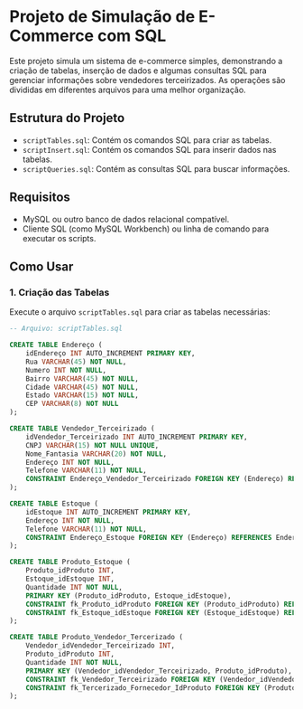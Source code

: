 # Projeto de Simulação de E-Commerce com SQL

Este projeto simula um sistema de e-commerce simples, demonstrando a criação de tabelas, inserção de dados e  algumas consultas SQL para gerenciar informações sobre vendedores terceirizados. As operações são divididas em diferentes arquivos para uma melhor organização.

## Estrutura do Projeto

- `scriptTables.sql`: Contém os comandos SQL para criar as tabelas.
- `scriptInsert.sql`: Contém os comandos SQL para inserir dados nas tabelas.
- `scriptQueries.sql`: Contém as consultas SQL para buscar informações.

## Requisitos

- MySQL ou outro banco de dados relacional compatível.
- Cliente SQL (como MySQL Workbench) ou linha de comando para executar os scripts.

## Como Usar

### 1. Criação das Tabelas

Execute o arquivo `scriptTables.sql` para criar as tabelas necessárias:

```sql
-- Arquivo: scriptTables.sql

CREATE TABLE Endereço (
    idEndereço INT AUTO_INCREMENT PRIMARY KEY,
    Rua VARCHAR(45) NOT NULL,
    Numero INT NOT NULL,
    Bairro VARCHAR(45) NOT NULL,
    Cidade VARCHAR(45) NOT NULL,
    Estado VARCHAR(15) NOT NULL,
    CEP VARCHAR(8) NOT NULL
);

CREATE TABLE Vendedor_Terceirizado (
    idVendedor_Terceirizado INT AUTO_INCREMENT PRIMARY KEY,
    CNPJ VARCHAR(15) NOT NULL UNIQUE,
    Nome_Fantasia VARCHAR(20) NOT NULL,
    Endereço INT NOT NULL,
    Telefone VARCHAR(11) NOT NULL,
    CONSTRAINT Endereço_Vendedor_Terceirizado FOREIGN KEY (Endereço) REFERENCES Endereço(idEndereço)
);

CREATE TABLE Estoque (
    idEstoque INT AUTO_INCREMENT PRIMARY KEY,
    Endereço INT NOT NULL,
    Telefone VARCHAR(11) NOT NULL,
    CONSTRAINT Endereço_Estoque FOREIGN KEY (Endereço) REFERENCES Endereço(idEndereço)
);

CREATE TABLE Produto_Estoque (
    Produto_idProduto INT,
    Estoque_idEstoque INT,
    Quantidade INT NOT NULL,
    PRIMARY KEY (Produto_idProduto, Estoque_idEstoque),
    CONSTRAINT fk_Produto_idProduto FOREIGN KEY (Produto_idProduto) REFERENCES Produto(idProduto),
    CONSTRAINT fk_Estoque_idEstoque FOREIGN KEY (Estoque_idEstoque) REFERENCES Estoque(idEstoque)
);

CREATE TABLE Produto_Vendedor_Tercerizado (
    Vendedor_idVendedor_Terceirizado INT,
    Produto_idProduto INT,
    Quantidade INT NOT NULL,
    PRIMARY KEY (Vendedor_idVendedor_Terceirizado, Produto_idProduto),
    CONSTRAINT fk_Vendedor_Terceirizado FOREIGN KEY (Vendedor_idVendedor_Terceirizado) REFERENCES Vendedor_Terceirizado(idVendedor_Terceirizado),
    CONSTRAINT fk_Tercerizado_Fornecedor_IdProduto FOREIGN KEY (Produto_idProduto) REFERENCES Produto(idProduto)
);
